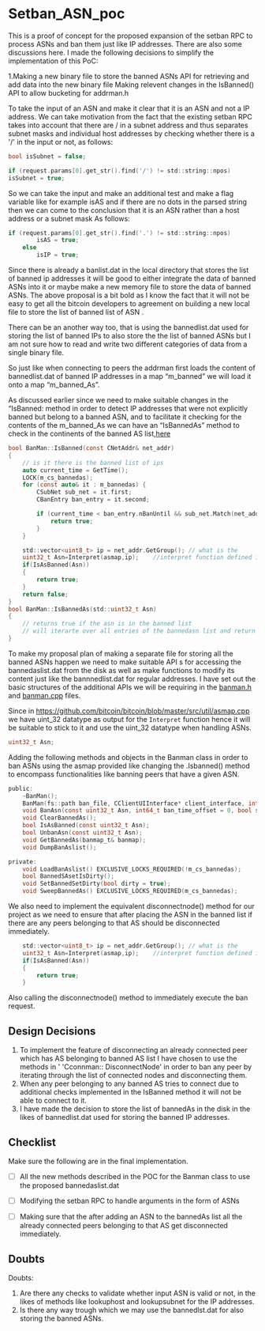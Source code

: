 # Setban_ASN_poc
This is a proof of concept for the proposed expansion of the setban RPC to process ASNs and ban them just like IP addresses. There are also some discussions here.
I made the following decisions to simplify the implementation of this PoC:

1.Making a new binary file to store the banned ASNs
API for retrieving and add data into the new binary file
Making relevent changes in the IsBanned() API to allow bucketing for addrman.h

To take the input of an ASN and make it clear that it is an ASN and not a IP address.
We can take motivation from the fact that the existing setban RPC takes into account that there are / in a subnet address and thus separates subnet masks and individual host addresses by checking whether there is a '/' in the input or not, as follows:

```C
bool isSubnet = false;

if (request.params[0].get_str().find('/') != std::string::npos)
isSubnet = true;
```

So we can take the input and make an additional test and make a flag variable like for example isAS and if there are no dots in the parsed string then we can come to the conclusion that it is an ASN rather than a host address or a subnet mask
As follows:


```C
if (request.params[0].get_str().find('.') != std::string::npos)
        isAS = true;
    else
        isIP = true;
```

Since there is already a banlist.dat in the local directory that stores the list of banned ip addresses it will be good to either integrate the data of banned ASNs into it or maybe make a new memory file to store the data of banned ASNs.
The above proposal is a bit bold as I know the fact that it will not be easy to get all the bitcoin developers to agreement on building a new local file to store the list of banned list of ASN .

There can be an another way too, that is using the bannedlist.dat used for storing the list of banned IPs to also store the the list of banned ASNs but I am not sure how to read and write two different categories of data from a single binary file.

So just like when connecting to peers the addrman first loads the content of bannedlist.dat of banned IP addresses in a map “m_banned” we will load it onto a map “m_banned_As”.

As discussed earlier since we need to make suitable changes in the “IsBanned: method in order to detect IP addresses that were not explicitly banned but belong to a banned ASN, and to facilitate it checking for the contents of the m_banned_As we can have an “IsBannedAs” method to check in the continents of the banned AS list,[here](https://github.com/arnabnandikgp/setban_ASN_poc/blob/main/banman.cpp#L55)

```C
bool BanMan::IsBanned(const CNetAddr& net_addr)
{
    // is it there is the banned list of ips
    auto current_time = GetTime();
    LOCK(m_cs_bannedas);
    for (const auto& it : m_bannedas) {
        CSubNet sub_net = it.first;
        CBanEntry ban_entry = it.second;

        if (current_time < ban_entry.nBanUntil && sub_net.Match(net_addr)) {
            return true;
        }
    }

    std::vector<uint8_t> ip = net_addr.GetGroup(); // what is the 
    uint32_t Asn=Interpret(asmap,ip);    //interpret function defined in asmap.cpp
    if(IsAsBanned(Asn))
    {
        return true;
    }
    return false;
}
bool BanMan::IsBannedAs(std::uint32_t Asn)
{
    // returns true if the asn is in the banned list
    // will iterarte over all entries of the bannedasn list and return true if there and false otherwise. 
}

```

To make my proposal plan of making a separate file for storing all the banned ASNs happen we need to make suitable API s for accessing the bannedaslist.dat from the disk as well as make functions to modify its content just like the bannnedlist.dat for regular addresses. I have set out the basic structures of the additional APIs we will be requiring in the [banman.h](https://github.com/arnabnandikgp/setban_ASN_poc/blob/main/banman.h) and [banman.cpp](https://github.com/arnabnandikgp/setban_ASN_poc/blob/main/banman.cpp) files.

Since in https://github.com/bitcoin/bitcoin/blob/master/src/util/asmap.cpp we have uint_32 datatype as output for the `Interpret` function hence it will be suitable to stick to it and use the uint_32 datatype when handling ASNs.
```C
uint32_t Asn;
```

Adding the following methods and objects in the Banman class in order to ban ASNs using the asmap provided like changing the .Isbanned() method to encompass functionalities like banning peers that have a given ASN.

```C
public:
    ~BanMan();
    BanMan(fs::path ban_file, CClientUIInterface* client_interface, int64_t default_ban_time);
    void BanAsn(const uint32_t Asn, int64_t ban_time_offset = 0, bool since_unix_epoch = false);
    void ClearBannedAs();
    bool IsAsBanned(const uint32_t Asn);
    bool UnbanAsn(const uint32_t Asn);
    void GetBannedAs(banmap_t& banmap);
    void DumpBanAslist();

private:
    void LoadBanAslist() EXCLUSIVE_LOCKS_REQUIRED(!m_cs_bannedas);
    bool BannedSAsetIsDirty();
    void SetBannedSetDirty(bool dirty = true);
    void SweepBannedAs() EXCLUSIVE_LOCKS_REQUIRED(m_cs_bannedas);
```

We also need to implement the equivalent disconnectnode() method for our project as we need to ensure that after placing the ASN in the banned list if there are any peers belonging to that AS should be disconnected immediately.

```C
    std::vector<uint8_t> ip = net_addr.GetGroup(); // what is the 
    uint32_t Asn=Interpret(asmap,ip);    //interpret function defined in asmap.cpp
    if(IsAsBanned(Asn))
    {
        return true;
    }
```

Also calling the disconnectnode() method to immediately execute the ban request.

Design Decisions
---
1. To implement the feature of disconnecting an already connected peer which has AS belonging to banned AS list I have chosen to use the methods in '   'Cconnman:: DisconnectNode' in order to ban any peer by iterating through the list of connected nodes and disconnecting them.
2. When any peer belonging to any banned AS tries to connect due to additional checks implemented in the IsBanned method it will not be able to connect to it. 
3. I have made the decision to store the list of bannedAs in the disk in the likes of bannedlist.dat used for storing the banned IP addresses.

Checklist
---
Make sure the following are in the final implementation.  
- [ ] All the new methods described in the POC for the Banman class to use the proposed bannedaslist.dat
- [ ] Modifying the setban RPC to handle arguments in the form of ASNs
- [ ] Making sure that the after adding an ASN to the bannedAs list all the already connected peers belonging to that AS get disconnected immediately.


Doubts
---
Doubts:
1. Are there any checks to validate whether input ASN is valid or not, in the likes of methods like lookuphost and lookupsubnet for the IP addresses.
2. Is there any way trough which we may use the bannedlst.dat for also storing the banned ASNs.
